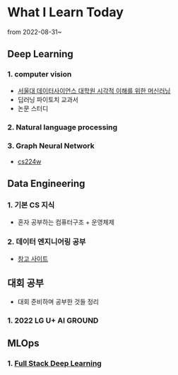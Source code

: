 # What I Learn Today

from 2022-08-31~

## Deep Learning


  ### 1. computer vision
  
   - [서울대 데이터사이언스 대학원 시각적 이해를 위한 머신러닝](https://www.youtube.com/playlist?list=PL0E_1UqNACXD5trR4II4ltJ0dBBt0ztTV)
   - 딥러닝 파이토치 교과서
   - 논문 스터디
     
     
  ### 2. Natural language processing
  
  ### 3. Graph Neural Network
  
  - [cs224w]()
  


## Data Engineering
  
  
  ### 1. 기본 CS 지식
  - 혼자 공부하는 컴퓨터구조 + 운영체제
  
  
  ### 2. 데이터 엔지니어링 공부
   - [참고 사이트](https://kadensungbincho.tistory.com/14)
  
## 대회 공부
  * 대회 준비하며 공부한 것들 정리
  
  ### 1. 2022 LG U+ AI GROUND


## MLOps
  
  ### 1. [Full Stack Deep Learning](https://fullstackdeeplearning.com/course/2022/)
